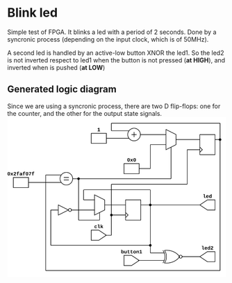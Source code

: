 # Blink led
Simple test of FPGA. 
It blinks a led with a period of 2 seconds. Done by a syncronic process (depending on the input clock, which is of 50MHz).

A second led is handled by an active-low button XNOR the led1. So the led2 is not inverted respect to led1 when the button is not pressed (**at HIGH**), and inverted when is pushed (**at LOW**)

## Generated logic diagram
Since we are using a syncronic process, there are two D flip-flops: one for the counter, and the other for the output state signals.
![logic diagram](doc/blink_led_diagram.svg)

